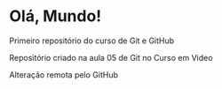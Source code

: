 # Olá, Mundo!
 Primeiro repositório do curso de Git e GitHub

 Repositório criado na aula 05 de Git no Curso em Video
 
 Alteração remota pelo GitHub

